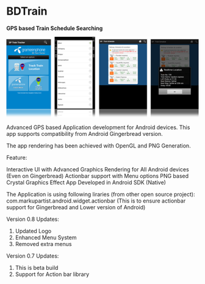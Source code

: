 # BDTrain
<b>GPS based Train Schedule Searching</b>

<img src="https://github.com/tanjinbd/GPTrainTrack2/blob/main/all_screen_gps.png" width="750" title="GPS based train track app">

Advanced GPS based Application development for Android devices. This app supports compatibility from Android Gingerbread version.

The app rendering has been achieved with OpenGL and PNG Generation.

Feature:

Interactive UI with Advanced Graphics
Rendering for All Android devices (Even on Gingerbread)
Actionbar support with Menu options
PNG based Crystal Graphics Effect
App Developed in Android SDK (Native)

The Application is using following liraries (from other open source project):
com.markupartist.android.widget.actionbar (This is to ensure actionbar support for Gingerbread and Lower version of Android)

Version 0.8 Updates:
1. Updated Logo
2. Enhanced Menu System
3. Removed extra menus

Version 0.7 Updates:
1. This is beta build
2. Support for Action bar library
